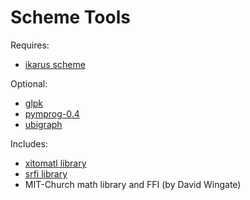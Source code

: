 # Scheme Tools

Requires:

* [ikarus scheme](http://ikarus-scheme.org/)

Optional:

* [glpk](http://www.gnu.org/software/glpk/)
* [pymprog-0.4](http://sourceforge.net/projects/pymprog/files/pymprog-0.4/)
* [ubigraph](http://ubietylab.net/ubigraph/)

Includes:

* [xitomatl library](https://code.launchpad.net/~derick-eddington/scheme-libraries/xitomatl)
* [srfi library](https://code.launchpad.net/~scheme-libraries-team/scheme-libraries/srfi)
* MIT-Church math library and FFI (by David Wingate)
